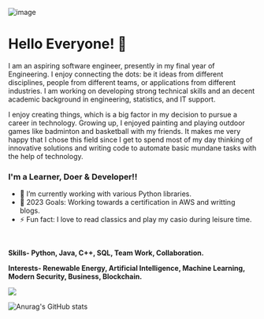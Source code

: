 ![image](https://user-images.githubusercontent.com/53052899/211491733-9c680afa-773c-40da-953b-5f536b2350ab.png)

# Hello Everyone! 👋  

I am an aspiring software engineer, presently in my final year of Engineering. I enjoy connecting the dots: be it ideas from different disciplines, people from different teams, or applications from different industries. I am working on developing strong technical skills and an decent academic background in engineering, statistics, and IT support. 

I enjoy creating things, which is a big factor in my decision to pursue a career in technology. Growing up, I enjoyed painting and playing outdoor games like badminton and basketball with my friends. It makes me very happy that I chose this field since I get to spend most of my day thinking of innovative solutions and writing code to automate basic mundane tasks with the help of technology.

### I'm a Learner, Doer & Developer!!

- 🌱 I’m currently working with various Python libraries.
- 🥅 2023 Goals: Working towards a certification in AWS and writting blogs.
- ⚡ Fun fact: I love to read classics and play my casio during leisure time.  

<br>  

**Skills- Python, Java, C++, SQL, Team Work, Collaboration.**

**Interests- Renewable Energy, Artificial Intelligence, Machine Learning, Modern Security, Business, Blockchain.** 
<br />

![](https://komarev.com/ghpvc/?username=shecoderfinally&color=a17ac8)
<br>

![Anurag's GitHub stats](https://github-readme-stats.vercel.app/api?username=shecoderfinally&show_icons=true&theme=aura)




